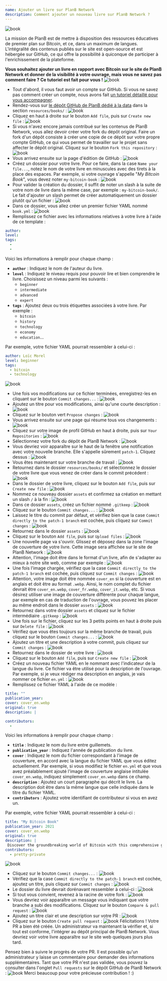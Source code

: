 ```yaml
---
name: Ajouter un livre sur PlanB Network
description: Comment ajouter un nouveau livre sur PlanB Network ?
---
```

![book](assets/cover.webp)

La mission de PlanB est de mettre à disposition des ressources éducatives de premier plan sur Bitcoin, et ce, dans un maximum de langues. L'intégralité des contenus publiés sur le site est open-source et est hébergée sur GitHub, ce qui offre la possibilité à quiconque de participer à l'enrichissement de la plateforme.

**Vous souhaitez ajouter un livre en rapport avec Bitcoin sur le site de PlanB Network et donner de la visibilité à votre ouvrage, mais vous ne savez pas comment faire ? Ce tutoriel est fait pour vous !**
![book](assets/01.webp)
- Tout d'abord, il vous faut avoir un compte sur GitHub. Si vous ne savez pas comment créer un compte, nous avons fait [un tutoriel détaillé pour vous accompagner](https://planb.network/tutorials/others/create-github-account).
- Rendez-vous sur [le dépôt GitHub de PlanB dédié à la data](https://github.com/DecouvreBitcoin/sovereign-university-data/tree/dev/resources/books) dans la section `resources/books/` :
![book](assets/02.webp)
- Cliquez en haut à droite sur le bouton `Add file`, puis sur `Create new file` :
![book](assets/03.webp)
- Si vous n'avez encore jamais contribué sur les contenus de PlanB Network, vous allez devoir créer votre fork du dépôt original. Faire un fork d'un dépôt consiste à créer une copie de ce dépôt sur votre propre compte GitHub, ce qui vous permet de travailler sur le projet sans affecter le dépôt original. Cliquez sur le bouton `Fork this repository` :
![book](assets/04.webp)
- Vous arrivez ensuite sur la page d'édition de GitHub :
![book](assets/05.webp)
- Créez un dossier pour votre livre. Pour ce faire, dans la case `Name your file...`, notez le nom de votre livre en minuscules avec des tirets à la place des espaces. Par exemple, si votre ouvrage s'appelle "*My Bitcoin Book*", vous devez noter `my-bitcoin-book` :
![book](assets/06.webp)
- Pour valider la création du dossier, il suffit de noter un slash à la suite de votre nom de livre dans la même case, par exemple : `my-bitcoin-book/`. Le fait d'ajouter un slash permet de créer automatiquement un dossier plutôt qu'un fichier :
![book](assets/07.webp)
- Dans ce dossier, vous allez créer un premier fichier YAML nommé `book.yml` :
![book](assets/08.webp)
- Remplissez ce fichier avec les informations relatives à votre livre à l'aide de ce template :

```yaml
author: 
level: 
tags:
  - 
  - 
```

Voici les informations à remplir pour chaque champ :
- **`author`** : Indiquez le nom de l'auteur du livre.
- **`level`** : Indiquez le niveau requis pour pouvoir lire et bien comprendre le livre. Choisissez un niveau parmi les suivants :
	- `beginner`
	- `intermediate`
	- `advanced`
	- `expert`
- **`tags`** : Ajoutez deux ou trois étiquettes associées à votre livre. Par exemple :
    - `bitcoin`
    - `history`
    - `technology`
    - `economy`
    - `education`...

Par exemple, votre fichier YAML pourrait ressembler à celui-ci : 

```yaml
author: Loïc Morel
level: beginner
tags:
  - bitcoin
  - technology
```

![book](assets/09.webp)
- Une fois vos modifications sur ce fichier terminées, enregistrez-les en cliquant sur le bouton `Commit changes...` :
![book](assets/10.webp)
- Ajoutez un titre pour vos modifications, ainsi qu'une courte description :
![book](assets/11.webp)
- Cliquez sur le bouton vert `Propose changes` :
![book](assets/12.webp)
- Vous arrivez ensuite sur une page qui résume tous vos changements :
![book](assets/13.webp)
- Cliquez sur votre image de profil GitHub en haut à droite, puis sur `Your Repositories` :
![book](assets/14.webp)
- Sélectionnez votre fork du dépôt de PlanB Network :
![book](assets/15.webp)
- Vous devriez voir apparaître sur le haut de la fenêtre une notification avec votre nouvelle branche. Elle s'appelle sûrement `patch-1`. Cliquez dessus :
![book](assets/16.webp)
- Vous êtes maintenant sur votre branche de travail :
![book](assets/17.webp)
- Retournez dans le dossier `resources/books/` et sélectionnez le dossier de votre livre que vous venez de créer dans le commit précédent :
![book](assets/18.webp)
- Dans le dossier de votre livre, cliquez sur le bouton `Add file`, puis sur `Create new file` :
![book](assets/19.webp)
- Nommez ce nouveau dossier `assets` et confirmez sa création en mettant un slash `/` à la fin :
![book](assets/20.webp)
- Dans ce dossier `assets`, créez un fichier nommé `.gitkeep` :
![book](assets/21.webp)
- Cliquez sur le bouton `Commit changes...` :
![book](assets/22.webp)
- Laissez le titre du commit par défaut, et vérifiez bien que la case `Commit directly to the patch-1 branch` est cochée, puis cliquez sur `Commit changes` :
![book](assets/23.webp)
- Retournez dans le dossier `assets` :
![book](assets/24.webp)
- Cliquez sur le bouton `Add file`, puis sur `Upload files` :
![book](assets/25.webp)
- Une nouvelle page va s'ouvrir. Glissez et déposez dans la zone l'image de couverture de votre livre. Cette image sera affichée sur le site de PlanB Network :
![book](assets/26.webp)
- Attention, l'image doit être dans le format d'un livre, afin de s'adapter au mieux à notre site web, comme par exemple :
![book](assets/27.webp)
- Une fois l'image chargée, vérifiez que la case `Commit directly to the patch-1 branch` est cochée, puis cliquez sur `Commit changes` : 
![book](assets/28.webp)
- Attention, votre image doit être nommée `cover_en` si la couverture est en anglais et doit être au format `.webp`. Ainsi, le nom complet du fichier devrait être `cover_en.webp`, `cover_fr.webp`, `cover_it.webp`, etc. Si vous désirez utiliser une image de couverture différente pour chaque langue, par exemple en cas de traduction de l'ouvrage, vous pouvez les placer au même endroit dans le dossier `assets` :
![book](assets/29.webp)
- Retournez dans votre dossier `assets` et cliquez sur le fichier intermédiaire `.gitkeep` :
![book](assets/30.webp)
- Une fois sur le fichier, cliquez sur les 3 petits points en haut à droite puis sur `Delete file` :
![book](assets/31.webp)
- Vérifiez que vous êtes toujours sur la même branche de travail, puis cliquez sur le bouton `Commit changes...` :
![book](assets/32.webp)
- Ajoutez un titre et une description à votre commit, puis cliquez sur `Commit changes` :
![book](assets/33.webp)
- Retournez dans le dossier de votre livre :
![book](assets/34.webp)
- Cliquez sur le bouton `Add file`, puis sur `Create new file` :
![book](assets/35.webp)
- Créez un nouveau fichier YAML en le nommant avec l'indicateur de la langue du livre. Ce fichier va être utilisé pour la description de l'ouvrage. Par exemple, si je veux rédiger ma description en anglais, je vais nommer ce fichier `en.yml` :
![book](assets/36.webp)
- Remplissez ce fichier YAML à l'aide de ce modèle :
```yaml
title: ""
publication_year: 
cover: cover_en.webp
original: true
description: |

contributors:
  - 
```

Voici les informations à remplir pour chaque champ :
- **`title`** : Indiquez le nom du livre entre guillemets.
- **`publication_year`** : Indiquez l'année de publication du livre.
- **`cover`** : Indiquez le nom du fichier correspondant à l'image de couverture, en accord avec la langue du fichier YAML que vous éditez actuellement. Par exemple, si vous modifiez le fichier `en.yml` et que vous avez préalablement ajouté l'image de couverture anglaise intitulée `cover_en.webp`, indiquez simplement `cover_en.webp` dans ce champ.
- **`description`** : Ajoutez un court paragraphe qui décrit le livre. La description doit être dans la même langue que celle indiquée dans le titre du fichier YAML.
- **`contributors`** : Ajoutez votre identifiant de contributeur si vous en avez un.

Par exemple, votre fichier YAML pourrait ressembler à celui-ci : 

```yaml
title: "My Bitcoin Book"
publication_year: 2021
cover: cover_en.webp
original: true
description: |
 Discover the groundbreaking world of Bitcoin with this comprehensive guide tailored for beginners. My Bitcoin Book demystifies the complexities of Bitcoin, providing a clear and concise introduction to how the protocol works. From its revolutionary technology to its potential impact on the global economy, this book offers invaluable insights and practical knowledge. Perfect for those new to Bitcoin, it covers the basics, security tips, and the future of digital finance. Dive into the future of money and empower yourself with the knowledge to navigate the digital age confidently.
contributors:
  - pretty-private
```

![book](assets/37.webp)
- Cliquez sur le bouton `Commit changes...` :
![book](assets/38.webp)
- Vérifiez que la case `Commit directly to the patch-1 branch` est cochée, ajoutez un titre, puis cliquez sur `Commit changes` :
![book](assets/39.webp)
- Le dossier du livre devrait dorénavant ressembler à celui-ci :
![book](assets/40.webp)
- Si tout vous convient, revenez à la racine de votre fork :
![book](assets/41.webp)
- Vous devriez voir apparaître un message vous indiquant que votre branche a subi des modifications. Cliquez sur le bouton `Compare & pull request` :
![book](assets/42.webp)
- Ajoutez un titre clair et une description sur votre PR :
![book](assets/43.webp)
- Cliquez sur le bouton `Create pull request` :
![book](assets/44.webp)
Félicitations ! Votre PR a bien été créée. Un administrateur va maintenant la vérifier et, si tout est conforme, l'intégrer au dépôt principal de PlanB Network. Vous devriez voir votre livre apparaître sur le site web quelques jours plus tard.

Pensez bien à suivre le progrès de votre PR. Il est possible qu'un administrateur y laisse un commentaire pour demander des informations supplémentaires. Tant que votre PR n'est pas validée, vous pouvez la consulter dans l'onglet `Pull requests` sur le dépôt GitHub de PlanB Network :
![book](assets/45.webp)
Merci beaucoup pour votre précieuse contribution ! :)